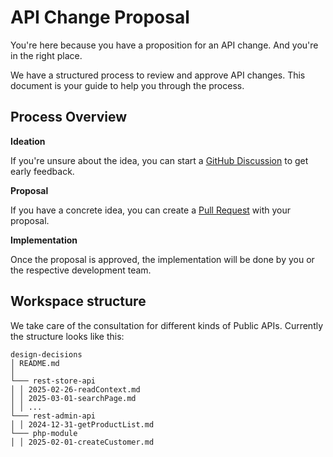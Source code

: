 # API Change Proposal

You're here because you have a proposition for an API change. And you're in the right place.

We have a structured process to review and approve API changes. This document is your guide to help you through the process.

## Process Overview

**Ideation**

If you're unsure about the idea, you can start a [GitHub Discussion](https://github.com/shopware/api-working-group/discussions) to get early feedback.

**Proposal**

If you have a concrete idea, you can create a [Pull Request](https://github.com/shopware/api-working-group/pulls) with your proposal.

**Implementation**

Once the proposal is approved, the implementation will be done by you or the respective development team.

## Workspace structure

We take care of the consultation for different kinds of Public APIs. Currently the structure looks like this:

```
design-decisions
│ README.md
│
└─── rest-store-api
│ │ 2025-02-26-readContext.md
│ │ 2025-03-01-searchPage.md
│ │ ...
└─── rest-admin-api
│ │ 2024-12-31-getProductList.md
└─── php-module
│ │ 2025-02-01-createCustomer.md
```
